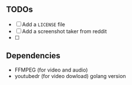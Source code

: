 ## TODOs

- [ ] Add a `LICENSE` file
- [ ] Add a screenshot taker from reddit
- [ ] 

## Dependencies

- FFMPEG (for video and audio)
- youtubedr (for video dowload) golang version
